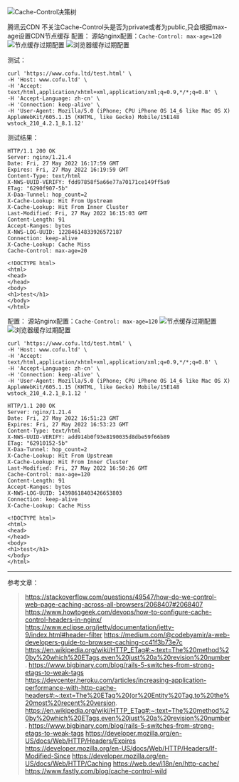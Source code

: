 ![Cache-Control决策树](https://pic.cofu.ltd/picgo/202205281552641.png)


腾讯云CDN
不关注Cache-Control头是否为private或者为public,只会根据max-age设置CDN节点缓存
配置：
源站nginx配置：`Cache-Control: max-age=120`
![节点缓存过期配置](https://pic.cofu.ltd/picgo/202205280042457.png)
![浏览器缓存过期配置](https://pic.cofu.ltd/picgo/202205280043505.png)

测试：
```
curl 'https://www.cofu.ltd/test.html' \
-H 'Host: www.cofu.ltd' \
-H 'Accept: text/html,application/xhtml+xml,application/xml;q=0.9,*/*;q=0.8' \
-H 'Accept-Language: zh-cn' \
-H 'Connection: keep-alive' \
-H 'User-Agent: Mozilla/5.0 (iPhone; CPU iPhone OS 14_6 like Mac OS X) AppleWebKit/605.1.15 (KHTML, like Gecko) Mobile/15E148 wstock_210_4.2.1_8.1.12'
```

测试结果：
```
HTTP/1.1 200 OK
Server: nginx/1.21.4
Date: Fri, 27 May 2022 16:17:59 GMT
Expires: Fri, 27 May 2022 16:19:59 GMT
Content-Type: text/html
X-NWS-UUID-VERIFY: fdd97858f5a66e77a70171ce149ff5a9
ETag: "6290f907-5b"
X-Daa-Tunnel: hop_count=2
X-Cache-Lookup: Hit From Upstream
X-Cache-Lookup: Hit From Inner Cluster
Last-Modified: Fri, 27 May 2022 16:15:03 GMT
Content-Length: 91
Accept-Ranges: bytes
X-NWS-LOG-UUID: 12284614833926572187
Connection: keep-alive
X-Cache-Lookup: Cache Miss
Cache-Control: max-age=20

<!DOCTYPE html>
<html>
<head>
</head>
<body>
<h1>test</h1>
</body>
</html>
```


配置：
源站nginx配置：`Cache-Control: max-age=120`
![节点缓存过期配置](https://pic.cofu.ltd/picgo/202205280102209.png)
![浏览器缓存过期配置](https://pic.cofu.ltd/picgo/202205280103789.png)

```
curl 'https://www.cofu.ltd/test.html' \
-H 'Host: www.cofu.ltd' \
-H 'Accept: text/html,application/xhtml+xml,application/xml;q=0.9,*/*;q=0.8' \
-H 'Accept-Language: zh-cn' \
-H 'Connection: keep-alive' \
-H 'User-Agent: Mozilla/5.0 (iPhone; CPU iPhone OS 14_6 like Mac OS X) AppleWebKit/605.1.15 (KHTML, like Gecko) Mobile/15E148 wstock_210_4.2.1_8.1.12 '
```
```
HTTP/1.1 200 OK
Server: nginx/1.21.4
Date: Fri, 27 May 2022 16:51:23 GMT
Expires: Fri, 27 May 2022 16:53:23 GMT
Content-Type: text/html
X-NWS-UUID-VERIFY: add914b0f93e8190035d8dbe59f66b89
ETag: "62910152-5b"
X-Daa-Tunnel: hop_count=2
X-Cache-Lookup: Hit From Upstream
X-Cache-Lookup: Hit From Inner Cluster
Last-Modified: Fri, 27 May 2022 16:50:26 GMT
Cache-Control: max-age=120
Content-Length: 91
Accept-Ranges: bytes
X-NWS-LOG-UUID: 14398618403426653803
Connection: keep-alive
X-Cache-Lookup: Cache Miss

<!DOCTYPE html>
<html>
<head>
</head>
<body>
<h1>test</h1>
</body>
</html>
```

------------
参考文章：
> https://stackoverflow.com/questions/49547/how-do-we-control-web-page-caching-across-all-browsers/2068407#2068407
> https://www.howtogeek.com/devops/how-to-configure-cache-control-headers-in-nginx/
> https://www.eclipse.org/jetty/documentation/jetty-9/index.html#header-filter
> https://medium.com/@codebyamir/a-web-developers-guide-to-browser-caching-cc41f3b73e7c
> https://en.wikipedia.org/wiki/HTTP_ETag#:~:text=The%20method%20by%20which%20ETags,even%20just%20a%20revision%20number.
> https://www.bigbinary.com/blog/rails-5-switches-from-strong-etags-to-weak-tags
> https://devcenter.heroku.com/articles/increasing-application-performance-with-http-cache-headers#:~:text=The%20ETag%20(or%20Entity%20Tag,to%20the%20most%20recent%20version.
> https://en.wikipedia.org/wiki/HTTP_ETag#:~:text=The%20method%20by%20which%20ETags,even%20just%20a%20revision%20number.
> https://www.bigbinary.com/blog/rails-5-switches-from-strong-etags-to-weak-tags
> https://developer.mozilla.org/en-US/docs/Web/HTTP/Headers/Expires
> https://developer.mozilla.org/en-US/docs/Web/HTTP/Headers/If-Modified-Since
> https://developer.mozilla.org/en-US/docs/Web/HTTP/Caching
> https://web.dev/i18n/en/http-cache/
> https://www.fastly.com/blog/cache-control-wild